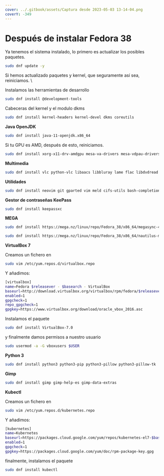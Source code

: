 ```yaml
---
cover: ../.gitbook/assets/Captura desde 2023-05-03 13-14-04.png
coverY: -349
---
```


# Después de instalar Fedora 38

Ya tenemos el sistema instalado, lo primero es actualizar los posibles paquetes.&#x20;

```sh
sudo dnf update -y
```

Si hemos actualizado paquetes y kernel, que seguramente así sea, reiniciamos. \


Instalamos las herramientas de desarrollo

```sh
sudo dnf install @development-tools
```

Cabeceras del kernel y el modulo dkms

```sh
sudo dnf install kernel-headers kernel-devel dkms coreutils
```

**Java OpenJDK**

```sh
sudo dnf install java-11-openjdk.x86_64
```

Si tu GPU es AMD, después de esto, reiniciamos.

```sh
sudo dnf install xorg-x11-drv-amdgpu mesa-va-drivers mesa-vdpau-drivers
```

**Multimedia**

```sh
sudo dnf install vlc python-vlc libaacs libbluray lame flac libdvdread transmission
```

**Utilidades**

```sh
sudo dnf install neovim git gparted vim meld cifs-utils bash-completion util-linux nmap wget curl sed tar unzip yad
```

**Gestor de contraseñas KeePass**

```sh
sudo dnf install keepassxc
```

**MEGA**

```sh
sudo dnf install https://mega.nz/linux/repo/Fedora_38/x86_64/megasync-4.9.1-1.1.x86_64.rpm
```

```sh
sudo dnf install https://mega.nz/linux/repo/Fedora_38/x86_64/nautilus-megasync-5.1.0-1.1.x86_64.rpm
```

**VirtualBox 7**

Creamos un fichero en

```sh
sudo vim /etc/yum.repos.d/virtualbox.repo
```

Y añadimos:

```sh
[virtualbox]
name=Fedora $releasever - $basearch - VirtualBox
baseurl=http://download.virtualbox.org/virtualbox/rpm/fedora/$releasever/$basearch
enabled=1
gpgcheck=1
repo_gpgcheck=1
gpgkey=https://www.virtualbox.org/download/oracle_vbox_2016.asc
```

Instalamos el paquete

```sh
sudo dnf install VirtualBox-7.0
```

y finalmente damos permisos a nuestro usuario

```sh
sudo usermod -a -G vboxusers $USER
```

**Python 3**

```sh
sudo dnf install python3 python3-pip python3-pillow python3-pillow-tk
```

**Gimp**

```sh
sudo dnf install gimp gimp-help-es gimp-data-extras
```

**Kubectl**

Creamos un fichero en

```sh
sudo vim /etc/yum.repos.d/kubernetes.repo
```

Y añadimos:

```sh
[kubernetes]
name=Kubernetes
baseurl=https://packages.cloud.google.com/yum/repos/kubernetes-el7-$basearch
enabled=1
gpgcheck=1
gpgkey=https://packages.cloud.google.com/yum/doc/rpm-package-key.gpg
```

finalmente, instalamos el paquete

```sh
sudo dnf install kubectl
```
